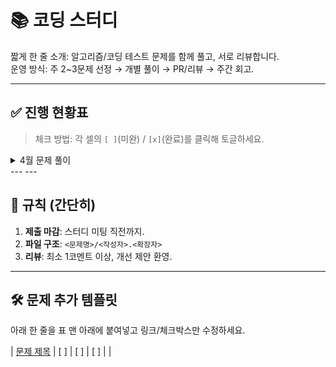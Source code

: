 # 📚 코딩 스터디

짧게 한 줄 소개: 알고리즘/코딩 테스트 문제를 함께 풀고, 서로 리뷰합니다.  
운영 방식: 주 2~3문제 선정 → 개별 풀이 → PR/리뷰 → 주간 회고.

---

## ✅ 진행 현황표

> 체크 방법: 각 셀의 `[ ]`(미완) / `[x]`(완료)를 클릭해 토글하세요.
<details>
  <summary>4월 문제 풀이</summary>

푼 문제 표시: ✅
| 문제 이름 (링크) | 강진규 | 김동연 | 김형진 | 유환성 | 이신 | 이한설 | 홍성표 |
|---|---|---|---|---|---|---|---|
| [문제 A](https://example.com) |✅|✅|✅ |✅|✅|✅|✅|
| [문제 B](https://example.com) | | | | | | | |
| [문제 C](https://example.com) | | | | | | | |

</details>
---
---

## 🧩 규칙 (간단히)

1. **제출 마감**: 스터디 미팅 직전까지.
2. **파일 구조**: `<문제명>/<작성자>.<확장자>`
3. **리뷰**: 최소 1코멘트 이상, 개선 제안 환영.

---

## 🛠️ 문제 추가 템플릿

아래 한 줄을 표 맨 아래에 붙여넣고 링크/체크박스만 수정하세요.

| [문제 제목](https://링크) | [ ] | [ ] | [ ] |  |

